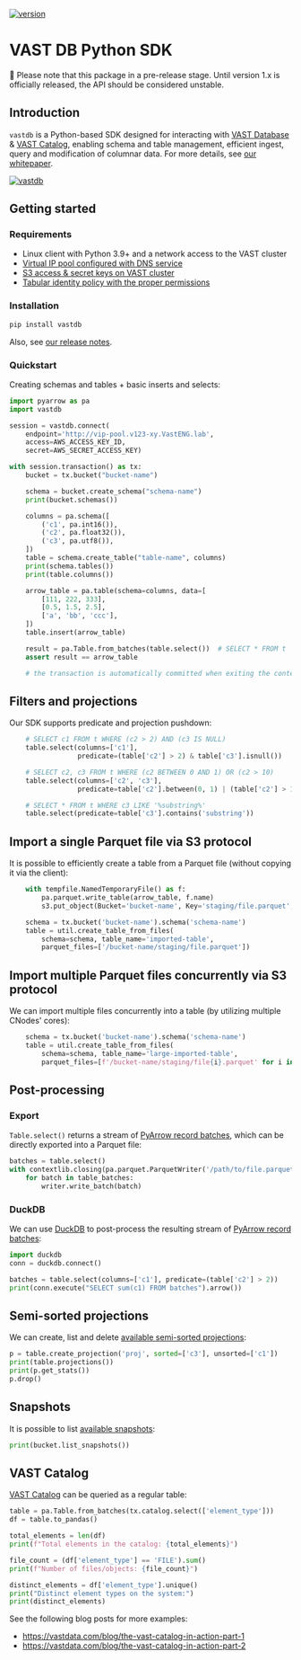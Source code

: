 [![version](https://img.shields.io/pypi/v/vastdb.svg)](https://pypi.org/project/vastdb)

# VAST DB Python SDK

🚧 Please note that this package in a pre-release stage. Until version 1.x is officially released, the API should be considered unstable.

## Introduction

`vastdb` is a Python-based SDK designed for interacting with [VAST Database](https://vastdata.com/database) & [VAST Catalog](https://vastdata.com/blog/vast-catalog-treat-your-file-system-like-a-database), enabling schema and table management, efficient ingest, query and modification of columnar data. For more details, see [our whitepaper](https://vastdata.com/whitepaper/#TheVASTDataBase).

[![vastdb](docs/vastdb.png)](https://vastdata.com/database)

## Getting started

### Requirements

- Linux client with Python 3.9+ and a network access to the VAST cluster
- [Virtual IP pool configured with DNS service](https://support.vastdata.com/s/topic/0TOV40000000FThOAM/configuring-network-access-v50)
- [S3 access & secret keys on VAST cluster](https://support.vastdata.com/s/article/UUID-4d2e7e23-b2fb-7900-d98f-96c31a499626)
- [Tabular identity policy with the proper permissions](https://support.vastdata.com/s/article/UUID-14322b60-d6a2-89ac-3df0-3dfbb6974182)


### Installation

```bash
pip install vastdb
```

Also, see [our release notes](CHANGELOG.md).

### Quickstart

Creating schemas and tables + basic inserts and selects:

```python
import pyarrow as pa
import vastdb

session = vastdb.connect(
    endpoint='http://vip-pool.v123-xy.VastENG.lab',
    access=AWS_ACCESS_KEY_ID,
    secret=AWS_SECRET_ACCESS_KEY)

with session.transaction() as tx:
    bucket = tx.bucket("bucket-name")

    schema = bucket.create_schema("schema-name")
    print(bucket.schemas())

    columns = pa.schema([
        ('c1', pa.int16()),
        ('c2', pa.float32()),
        ('c3', pa.utf8()),
    ])
    table = schema.create_table("table-name", columns)
    print(schema.tables())
    print(table.columns())

    arrow_table = pa.table(schema=columns, data=[
        [111, 222, 333],
        [0.5, 1.5, 2.5],
        ['a', 'bb', 'ccc'],
    ])
    table.insert(arrow_table)

    result = pa.Table.from_batches(table.select())  # SELECT * FROM t
    assert result == arrow_table

    # the transaction is automatically committed when exiting the context
```

## Filters and projections

Our SDK supports predicate and projection pushdown:

```python
    # SELECT c1 FROM t WHERE (c2 > 2) AND (c3 IS NULL)
    table.select(columns=['c1'],
                 predicate=(table['c2'] > 2) & table['c3'].isnull())

    # SELECT c2, c3 FROM t WHERE (c2 BETWEEN 0 AND 1) OR (c2 > 10)
    table.select(columns=['c2', 'c3'],
                 predicate=table['c2'].between(0, 1) | (table['c2'] > 10))

    # SELECT * FROM t WHERE c3 LIKE '%substring%'
    table.select(predicate=table['c3'].contains('substring'))
```

## Import a single Parquet file via S3 protocol

It is possible to efficiently create a table from a Parquet file (without copying it via the client):

```python
    with tempfile.NamedTemporaryFile() as f:
        pa.parquet.write_table(arrow_table, f.name)
        s3.put_object(Bucket='bucket-name', Key='staging/file.parquet', Body=f)

    schema = tx.bucket('bucket-name').schema('schema-name')
    table = util.create_table_from_files(
        schema=schema, table_name='imported-table',
        parquet_files=['/bucket-name/staging/file.parquet'])
```

## Import multiple Parquet files concurrently via S3 protocol

We can import multiple files concurrently into a table (by utilizing multiple CNodes' cores):

```python
    schema = tx.bucket('bucket-name').schema('schema-name')
    table = util.create_table_from_files(
        schema=schema, table_name='large-imported-table',
        parquet_files=[f'/bucket-name/staging/file{i}.parquet' for i in range(10)])
```

## Post-processing

### Export

`Table.select()` returns a stream of [PyArrow record batches](https://arrow.apache.org/docs/python/data.html#record-batches), which can be directly exported into a Parquet file:

```python
batches = table.select()
with contextlib.closing(pa.parquet.ParquetWriter('/path/to/file.parquet', batches.schema)) as writer:
    for batch in table_batches:
        writer.write_batch(batch)
```

### DuckDB

We can use [DuckDB](https://duckdb.org/docs/guides/python/sql_on_arrow.html) to post-process the resulting stream of [PyArrow record batches](https://arrow.apache.org/docs/python/data.html#record-batches):

```python
import duckdb
conn = duckdb.connect()

batches = table.select(columns=['c1'], predicate=(table['c2'] > 2))
print(conn.execute("SELECT sum(c1) FROM batches").arrow())
```

## Semi-sorted projections

We can create, list and delete [available semi-sorted projections](https://support.vastdata.com/s/article/UUID-e4ca42ab-d15b-6b72-bd6b-f3c77b455de4):

```python
p = table.create_projection('proj', sorted=['c3'], unsorted=['c1'])
print(table.projections())
print(p.get_stats())
p.drop()
```

## Snapshots

It is possible to list [available snapshots](https://vastdata.com/blog/bringing-snapshots-to-vasts-element-store):

```python
print(bucket.list_snapshots())
```

## VAST Catalog

[VAST Catalog](https://vastdata.com/blog/vast-catalog-treat-your-file-system-like-a-database) can be queried as a regular table:

```python
table = pa.Table.from_batches(tx.catalog.select(['element_type']))
df = table.to_pandas()

total_elements = len(df)
print(f"Total elements in the catalog: {total_elements}")

file_count = (df['element_type'] == 'FILE').sum()
print(f"Number of files/objects: {file_count}")

distinct_elements = df['element_type'].unique()
print("Distinct element types on the system:")
print(distinct_elements)
```

See the following blog posts for more examples:

- https://vastdata.com/blog/the-vast-catalog-in-action-part-1
- https://vastdata.com/blog/the-vast-catalog-in-action-part-2
